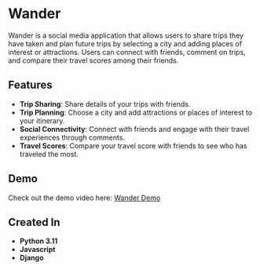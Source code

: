 # Wander

Wander is a social media application that allows users to share trips they have taken and plan future trips by selecting a city and adding places of interest or attractions. Users can connect with friends, comment on trips, and compare their travel scores among their friends.

## Features

- **Trip Sharing**: Share details of your trips with friends.
- **Trip Planning**: Choose a city and add attractions or places of interest to your itinerary.
- **Social Connectivity**: Connect with friends and engage with their travel experiences through comments.
- **Travel Scores**: Compare your travel score with friends to see who has traveled the most.

## Demo

Check out the demo video here: [Wander Demo](https://youtu.be/yr0DhTlRlUE?si=Oc5fz1SW3IAc99rg)

## Created In
- **Python 3.11**
- **Javascript**
- **Django**
